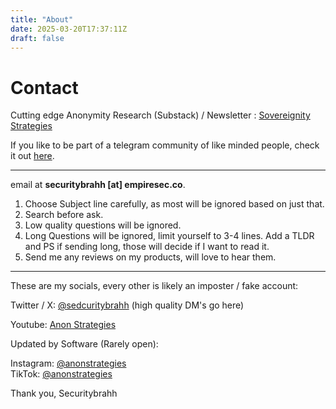 ```yaml
---
title: "About"
date: 2025-03-20T17:37:11Z
draft: false
---
```


Contact
=======

Cutting edge Anonymity Research (Substack) / Newsletter : [Sovereignity Strategies](https://letters.empiresec.co)

If you like to be part of a telegram community of like minded people, check it out [here](https://empiresec.co/store/tg/).

* * * * *

email at **securitybrahh [at] empiresec.co**.

1.  Choose Subject line carefully, as most will be ignored based on just that.
2.  Search before ask.
3.  Low quality questions will be ignored.
4.  Long Questions will be ignored, limit yourself to 3-4 lines. Add a TLDR and PS if sending long, those will decide if I want to read it.
5.  Send me any reviews on my products, will love to hear them.

* * * * *

These are my socials, every other is likely an imposter / fake account:

Twitter / X: [@sedcuritybrahh](https://x.com/securitybrahh) (high quality DM's go here)

Youtube: [Anon Strategies](https://www.youtube.com/@anonstrategies)

Updated by Software (Rarely open):

Instagram: [@anonstrategies](https://www.instagram.com/anonstrategies/)\
TikTok: [@anonstrategies](https://tiktok.com/@anonstrategies)

Thank you,
Securitybrahh


